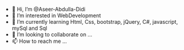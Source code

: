 - 👋 Hi, I’m @Aseer-Abdulla-Didi
- 👀 I’m interested in WebDevelopment
- 🌱 I’m currently learning Html, Css, bootstrap, jQuery, C#, javascript, mySql and Sql
- 💞️ I’m looking to collaborate on ...
- 📫 How to reach me ...

<!---
Aseer-Abdulla-Didi/Aseer-Abdulla-Didi is a ✨ special ✨ repository because its `README.md` (this file) appears on your GitHub profile.
You can click the Preview link to take a look at your changes.
--->
